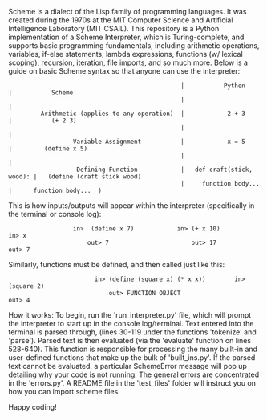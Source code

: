 Scheme is a dialect of the Lisp family of programming languages. It was created during the 1970s at the MIT Computer Science and Artificial Intelligence Laboratory (MIT CSAIL). This repository is a Python implementation of a Scheme Interpreter, which is Turing-complete, and supports basic programming fundamentals, including arithmetic operations, variables, if-else statements, lambda expressions, functions (w/ lexical scoping), recursion, iteration, file imports, and so much more. Below is a guide on basic Scheme syntax so that anyone can use the interpreter:


                                                    |           Python          |           Scheme
                                                    |                           |
             Arithmetic (applies to any operation)  |            2 + 3          |           (+ 2 3)
                                                    |                           |
                      Variable Assignment           |            x = 5          |         (define x 5)
                                                    |                           |
                       Defining Function            |   def craft(stick, wood): |   (define (craft stick wood)
                                                    |     function body...      |      function body...  )                                                                                                
This is how inputs/outputs will appear within the interpreter (specifically in the terminal or console log):

                      in>  (define x 7)            in> (+ x 10)              in> x
                          out> 7                       out> 17                 out> 7          

Similarly, functions must be defined, and then called just like this:

                            in> (define (square x) (* x x))        in> (square 2)
                                out> FUNCTION OBJECT                   out> 4


How it works:
To begin, run the 'run_interpreter.py' file, which will prompt the interpreter to start up in the console log/terminal. Text entered into the terminal is parsed through, (lines 30-119 under the functions 'tokenize' and 'parse'). Parsed text is then evaluated (via the 'evaluate' function on lines 528-640). This function is responsible for processing the many built-in and user-defined functions that make up the bulk of 'built_ins.py'. If the parsed text cannot be evaluated, a particular SchemeError message will pop up detailing why your code is not running. The general errors are concentrated in the 'errors.py'. A README file in the 'test_files' folder will instruct you on how you can import scheme files.

Happy coding!
                                                                                                
        
